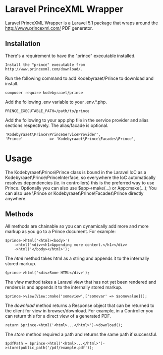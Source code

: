 # Laravel PrinceXML Wrapper

Laravel PrinceXML Wrapper is a Laravel 5.1 package that wraps around the http://www.princexml.com/ PDF generator.

## Installation
There's a requirement to have the "prince" executable installed.
```
Install the "prince" executable from http://www.princexml.com/download/.
```
Run the following command to add Kodebyraaet/Prince to download and install.
```
composer require kodebyraaet/prince
```
Add the following .env variable to your .env.*.php.
```
PRINCE_EXECUTABLE_PATH=/path/to/prince
```
Add the following to your app.php file in the service provider and alias sections respectively. The alias/facade is optional.
````
'Kodebyraaet\Prince\PrinceServiceProvider',
'Prince'            => 'Kodebyraaet\Prince\Facades\Prince',
````

# Usage
The Kodebyraaet\Prince\Prince class is bound in the Laravel IoC as a Kodebyraaet\Prince\PrinceInterface, so everywhere the IoC automatically resolves dependencies (ie. in controllers) this is the preferred way to use Prince. Optionally you can also use $app->make(...) or App::make(...); You can also use \Prince or Kodebyraaet\Prince\Facades\Prince directly anywhere.

## Methods
All methods are chainable so you can dynamically add more and more markup as you go to a Prince document. For example:
```
$prince->html('<html><body>')
    ->html('<div><h1>Appending more content.</h1></div>
    ->html('</body></html>');
```

The *html* method takes html as a string and appends it to the internally stored markup.
```
$prince->html('<div>Some HTML</div>');
```

The *view* method takes a Laravel view that has not yet been rendered and renders is and appends it to the internally stored markup.
```
$prince->view(View::make('someview',['somevar' => $somevalue]));
```

The *download* method returns a Response object that can be returned to the client for view in browser/download. For example, in a Controller you can return this for a direct view of a generated PDF.
```
return $prince->html('<html>...</html>')->download();
```

The *store* method required a path and returns the same path if successful.
```
$pdfPath = $prince->html('<html>...</html>')->store(public_path('/pdf/example.pdf'));
```